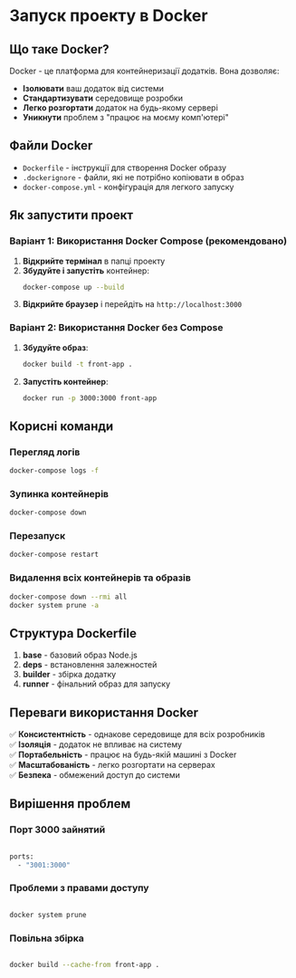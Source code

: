 # Запуск проекту в Docker

## Що таке Docker?

Docker - це платформа для контейнеризації додатків. Вона дозволяє:
- **Ізолювати** ваш додаток від системи
- **Стандартизувати** середовище розробки  
- **Легко розгортати** додаток на будь-якому сервері
- **Уникнути** проблем з "працює на моєму комп'ютері"

## Файли Docker

- `Dockerfile` - інструкції для створення Docker образу
- `.dockerignore` - файли, які не потрібно копіювати в образ
- `docker-compose.yml` - конфігурація для легкого запуску

## Як запустити проект

### Варіант 1: Використання Docker Compose (рекомендовано)

1. **Відкрийте термінал** в папці проекту
2. **Збудуйте і запустіть** контейнер:
   ```bash
   docker-compose up --build
   ```
3. **Відкрийте браузер** і перейдіть на `http://localhost:3000`

### Варіант 2: Використання Docker без Compose

1. **Збудуйте образ**:
   ```bash
   docker build -t front-app .
   ```
2. **Запустіть контейнер**:
   ```bash
   docker run -p 3000:3000 front-app
   ```

## Корисні команди

### Перегляд логів
```bash
docker-compose logs -f
```

### Зупинка контейнерів
```bash
docker-compose down
```

### Перезапуск
```bash
docker-compose restart
```

### Видалення всіх контейнерів та образів
```bash
docker-compose down --rmi all
docker system prune -a
```

## Структура Dockerfile

1. **base** - базовий образ Node.js
2. **deps** - встановлення залежностей
3. **builder** - збірка додатку
4. **runner** - фінальний образ для запуску

## Переваги використання Docker

✅ **Консистентність** - однакове середовище для всіх розробників  
✅ **Ізоляція** - додаток не впливає на систему  
✅ **Портабельність** - працює на будь-якій машині з Docker  
✅ **Масштабованість** - легко розгортати на серверах  
✅ **Безпека** - обмежений доступ до системи  

## Вирішення проблем

### Порт 3000 зайнятий
```bash

ports:
  - "3001:3000"
```

### Проблеми з правами доступу
```bash

docker system prune
```

### Повільна збірка
```bash

docker build --cache-from front-app .
``` 